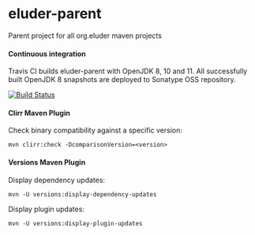 eluder-parent
=============

Parent project for all org.eluder maven projects


#### Continuous integration

Travis CI builds eluder-parent with OpenJDK 8, 10 and 11. All successfully built OpenJDK 8 snapshots are deployed to
Sonatype OSS repository.

[![Build Status](https://travis-ci.org/trautonen/eluder-parent.png)](https://travis-ci.org/trautonen/eluder-parent)


#### Clirr Maven Plugin

Check binary compatibility against a specific version:

```
mvn clirr:check -DcomparisonVersion=<version>
```


#### Versions Maven Plugin

Display dependency updates:

```
mvn -U versions:display-dependency-updates
```

Display plugin updates:

```
mvn -U versions:display-plugin-updates
```
